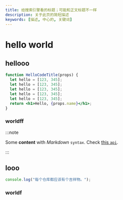 ```yaml
---
title: 给搜索引擎看的标题；可能和正文标题不一样
description: 关于此页的简短描述
keywords: [描述, 中心的, 关键词]
---
```


# hello world

## hellooo

```jsx title="/src/components/HelloCodeTitle.js" showLineNumbers {2-3,7}
function HelloCodeTitle(props) {
  let hello = [123, 345];
  let hello = [123, 345];
  let hello = [123, 345];
  let hello = [123, 345];
  let hello = [123, 345];
  return <h1>Hello, {props.name}</h1>;
}
```

### worldff

:::note

Some **content** with _Markdown_ `syntax`. Check [this `api`](#).

:::

## looo

```js
console.log("每个仓库都应该有个吉祥物。");
```

### worldf
